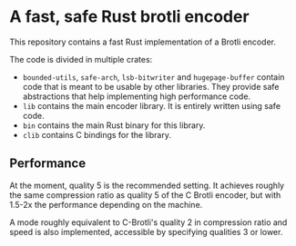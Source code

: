 # A fast, safe Rust brotli encoder
This repository contains a fast Rust implementation of a Brotli encoder.

The code is divided in multiple crates:

 - `bounded-utils`, `safe-arch`, `lsb-bitwriter` and `hugepage-buffer` contain
   code that is meant to be usable by other libraries. They provide safe
   abstractions that help implementing high performance code.
 - `lib` contains the main encoder library. It is entirely written using safe
   code.
 - `bin` contains the main Rust binary for this library.
 - `clib` contains C bindings for the library.

## Performance
At the moment, quality 5 is the recommended setting. It achieves roughly the
same compression ratio as quality 5 of the C Brotli encoder, but with
1.5-2x the performance depending on the machine.

A mode roughly equivalent to C-Brotli's quality 2 in compression ratio and speed
is also implemented, accessible by specifying qualities 3 or lower.
